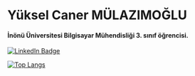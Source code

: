 <h1>Yüksel Caner MÜLAZIMOĞLU</h1>

<h4>İnönü Üniversitesi Bilgisayar Mühendisliği 3. sınıf öğrencisi.</h4>

<a href="https://tr.linkedin.com/in/y%C3%BCksel-caner-mulazimoglu-2323752aa">
  <img src="https://img.shields.io/badge/LinkedIn-blue?style=for-the-badge&logo=linkedin&logoColor=white" alt="LinkedIn Badge"/>
</a>

[![Top Langs](https://github-readme-stats.vercel.app/api/top-langs/?username=yukselcaner&layout=compact&theme=vision-friendly-dark)](https://github.com/anuraghazra/github-readme-stats)

<img src="https://komarev.com/ghpvc/?username=yukselcaner&style=flat-square&color=blue" alt=""/>
